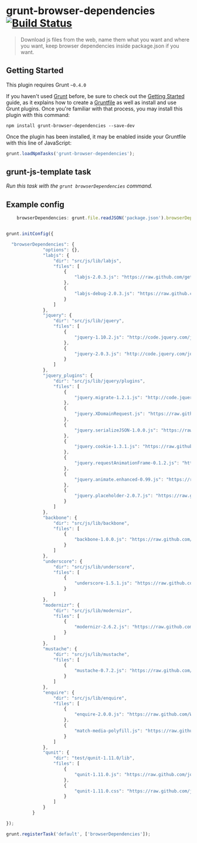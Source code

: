 # grunt-browser-dependencies [![Build Status](https://secure.travis-ci.org/michaelbenin/grunt-browser-dependencies.png?branch=master)](http://travis-ci.org/gruntjs/grunt-browser-dependencies)

> Download js files from the web, name them what you want and where you want, keep browser dependencies inside package.json if you want.

## Getting Started
This plugin requires Grunt `~0.4.0`

If you haven't used [Grunt](http://gruntjs.com/) before, be sure to check out the [Getting Started](http://gruntjs.com/getting-started) guide, as it explains how to create a [Gruntfile](http://gruntjs.com/sample-gruntfile) as well as install and use Grunt plugins. Once you're familiar with that process, you may install this plugin with this command:

```shell
npm install grunt-browser-dependencies --save-dev
```

Once the plugin has been installed, it may be enabled inside your Gruntfile with this line of JavaScript:

```js
grunt.loadNpmTasks('grunt-browser-dependencies');
```




## grunt-js-template task
_Run this task with the `grunt browserDependencies` command._


## Example config


```javascript
    browserDependencies: grunt.file.readJSON('package.json').browserDependencies,
```

```javascript

grunt.initConfig({

  "browserDependencies": {
              "options": {},
              "labjs": {
                  "dir": "src/js/lib/labjs",
                  "files": [
                      {
                          "labjs-2.0.3.js": "https://raw.github.com/getify/LABjs/master/LAB.min.js"
                      },
                      {
                          "labjs-debug-2.0.3.js": "https://raw.github.com/getify/LABjs/master/LAB-debug.min.js"
                      }
                  ]
              },
              "jquery": {
                  "dir": "src/js/lib/jquery",
                  "files": [
                      {
                          "jquery-1.10.2.js": "http://code.jquery.com/jquery-1.10.2.js"
                      },
                      {
                          "jquery-2.0.3.js": "http://code.jquery.com/jquery-2.0.3.js"
                      }
                  ]
              },
              "jquery_plugins": {
                  "dir": "src/js/lib/jquery/plugins",
                  "files": [
                      {
                          "jquery.migrate-1.2.1.js": "http://code.jquery.com/jquery-migrate-1.2.1.js"
                      },
                      {
                          "jquery.XDomainRequest.js": "https://raw.github.com/MoonScript/jQuery-ajaxTransport-XDomainRequest/master/jQuery.XDomainRequest.js"
                      },
                      {
                          "jquery.serializeJSON-1.0.0.js": "https://raw.github.com/marioizquierdo/jquery.serializeJSON/1.0.0/jquery.serializeJSON.js"
                      },
                      {
                          "jquery.cookie-1.3.1.js": "https://raw.github.com/carhartl/jquery-cookie/v1.3.1/jquery.cookie.js"
                      },
                      {
                          "jquery.requestAnimationFrame-0.1.2.js": "https://raw.github.com/gnarf37/jquery-requestAnimationFrame/85a4ffffae9225c5e08c768aeadcaaa53eabdcbe/src/jquery.requestAnimationFrame.js"
                      },
                      {
                          "jquery.animate.enhanced-0.99.js": "https://raw.github.com/benbarnett/jQuery-Animate-Enhanced/9d83aaadcc94ea67c69344cb7815cb3ccb8a6c36/scripts/src/jquery.animate-enhanced.js"
                      },
                      {
                          "jquery.placeholder-2.0.7.js": "https://raw.github.com/mathiasbynens/jquery-placeholder/master/jquery.placeholder.js"
                      }
                  ]
              },
              "backbone": {
                  "dir": "src/js/lib/backbone",
                  "files": [
                      {
                          "backbone-1.0.0.js": "https://raw.github.com/documentcloud/backbone/1.0.0/backbone.js"
                      }
                  ]
              },
              "underscore": {
                  "dir": "src/js/lib/underscore",
                  "files": [
                      {
                          "underscore-1.5.1.js": "https://raw.github.com/jashkenas/underscore/1.5.1/underscore.js"
                      }
                  ]
              },
              "modernizr": {
                  "dir": "src/js/lib/modernizr",
                  "files": [
                      {
                          "modernizr-2.6.2.js": "https://raw.github.com/Modernizr/Modernizr/v2.6.2/modernizr.js"
                      }
                  ]
              },
              "mustache": {
                  "dir": "src/js/lib/mustache",
                  "files": [
                      {
                          "mustache-0.7.2.js": "https://raw.github.com/janl/mustache.js/0.7.2/mustache.js"
                      }
                  ]
              },
              "enquire": {
                  "dir": "src/js/lib/enquire",
                  "files": [
                      {
                          "enquire-2.0.0.js": "https://raw.github.com/WickyNilliams/enquire.js/v2.0.0/dist/enquire.js"
                      },
                      {
                          "match-media-polyfill.js": "https://raw.github.com/weblinc/media-match/master/media.match.js"
                      }
                  ]
              },
              "qunit": {
                  "dir": "test/qunit-1.11.0/lib",
                  "files": [
                      {
                          "qunit-1.11.0.js": "https://raw.github.com/jquery/qunit/v1.11.0/qunit/qunit.js"
                      },
                      {
                          "qunit-1.11.0.css": "https://raw.github.com/jquery/qunit/v1.11.0/qunit/qunit.css"
                      }
                  ]
              }
          }

});

grunt.registerTask('default', ['browserDependencies']);

```
